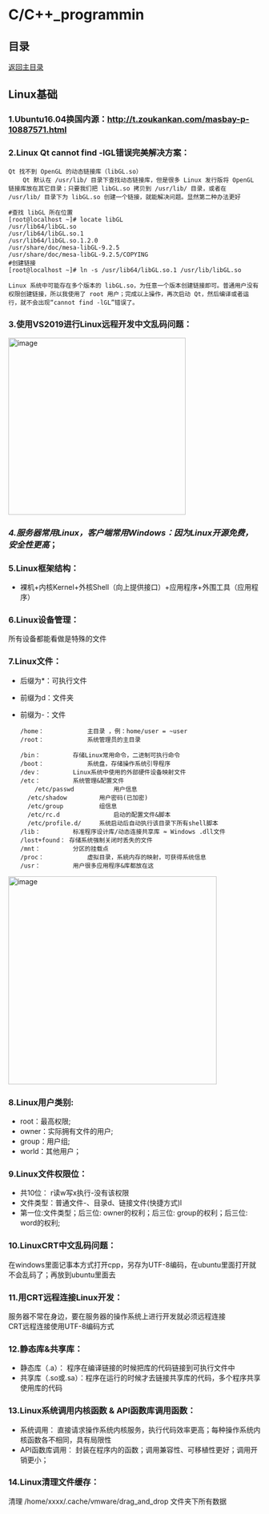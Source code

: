 # C/C++_programmin

## 目录
[返回主目录](https://github.com/NightBonsai/Linux_README/blob/main/README.md)

## Linux基础

### 1.Ubuntu16.04换国内源：http://t.zoukankan.com/masbay-p-10887571.html

### 2.Linux Qt cannot find -lGL错误完美解决方案：
		
    Qt 找不到 OpenGL 的动态链接库（libGL.so）
		Qt 默认在 /usr/lib/ 目录下查找动态链接库，但是很多 Linux 发行版将 OpenGL 链接库放在其它目录；只要我们把 libGL.so 拷贝到 /usr/lib/ 目录，或者在 /usr/lib/ 目录下为 libGL.so 创建一个链接，就能解决问题。显然第二种办法更好
		
    #查找 libGL 所在位置
    [root@localhost ~]# locate libGL
    /usr/lib64/libGL.so
    /usr/lib64/libGL.so.1
    /usr/lib64/libGL.so.1.2.0
    /usr/share/doc/mesa-libGL-9.2.5
    /usr/share/doc/mesa-libGL-9.2.5/COPYING
    #创建链接
    [root@localhost ~]# ln -s /usr/lib64/libGL.so.1 /usr/lib/libGL.so

    Linux 系统中可能存在多个版本的 libGL.so，为任意一个版本创建链接即可。普通用户没有权限创建链接，所以我使用了 root 用户；完成以上操作，再次启动 Qt，然后编译或者运行，就不会出现“cannot find -lGL”错误了。
	
 ### 3.使用VS2019进行Linux远程开发中文乱码问题：
<img width="354" alt="image" src="https://github.com/NightBonsai/Linux_README/assets/107353989/bed508a9-33b7-459c-8413-b27fb0c062c2"><br>

### *4.服务器常用Linux，客户端常用Windows：因为Linux开源免费，安全性更高*；

### 5.Linux框架结构：
- 裸机+内核Kernel+外核Shell（向上提供接口）+应用程序+外围工具（应用程序）

### 6.Linux设备管理：
所有设备都能看做是特殊的文件

### 7.Linux文件：
- 后缀为*：可执行文件
- 前缀为d：文件夹
- 前缀为-：文件

      /home：		    主目录 ，例：home/user = ~user
      /root：		    系统管理员的主目录

      /bin：		    存储Linux常用命令，二进制可执行命令
      /boot：		    系统盘，存储操作系统引导程序
      /dev：		    Linux系统中使用的外部硬件设备映射文件
      /etc：		    系统管理&配置文件
	      /etc/passwd		    用户信息
        /etc/shadow		    用户密码(已加密)
        /etc/group 		    组信息
        /etc/rc.d			    启动的配置文件&脚本
        /etc/profile.d/		系统启动后自动执行该目录下所有shell脚本
      /lib：		    标准程序设计库/动态连接共享库	≈ Windows .dll文件
      /lost+found： 存储系统强制关闭时丢失的文件
      /mnt：		    分区的挂载点
      /proc：		    虚拟目录，系統内存的映射，可获得系统信息
      /usr：		    用户很多应用程序&库都放在这

<img width="416" alt="image" src="https://github.com/NightBonsai/Linux_README/assets/107353989/e83d6eb5-ef07-4d67-84f0-5fb9560bc13b"><br>


### 8.Linux用户类别:
- root：最高权限;
- owner：实际拥有文件的用户; 
- group：用户组; 
- world：其他用户；

### 9.Linux文件权限位：
- 共10位：  r读w写x执行-没有该权限
- 文件类型：普通文件-、目录d、链接文件(快捷方式)l 
- 第一位:文件类型；后三位: owner的权利；后三位: group的权利；后三位: word的权利;

### 10.LinuxCRT中文乱码问题：
在windows里面记事本方式打开cpp，另存为UTF-8编码，在ubuntu里面打开就不会乱码了；再放到ubuntu里面去<br>

### 11.用CRT远程连接Linux开发：
服务器不常在身边，要在服务器的操作系统上进行开发就必须远程连接<br>
CRT远程连接使用UTF-8编码方式<br>
	
### 12.静态库&共享库：
- 静态库（.a）：      程序在编译链接的时候把库的代码链接到可执行文件中
- 共享库（.so或.sa）：程序在运行的时候才去链接共享库的代码，多个程序共享使用库的代码

### 13.Linux系统调用内核函数 & API函数库调用函数：
- 系统调用：       直接请求操作系统内核服务，执行代码效率更高；每种操作系统内核函数各不相同，具有局限性
- API函数库调用：  封装在程序内的函数；调用兼容性、可移植性更好；调用开销更小；

### 14.Linux清理文件缓存：
清理 /home/xxxx/.cache/vmware/drag_and_drop 文件夹下所有数据


